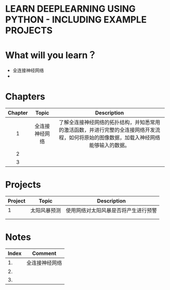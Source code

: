 # LEARN DEEPLEARNING USING PYTHON - INCLUDING EXAMPLE PROJECTS





# What will you learn？

- 全连接神经网络
- 





# Chapters

| Chapter |     Topic      |                         Description                          |
| :-----: | :------------: | :----------------------------------------------------------: |
|    1    | 全连接神经网络 | 了解全连接神经网络的拓扑结构，并知悉常用的激活函数，并进行完整的全连接网络开发流程，如何将原始的图像数据，加载入神经网络能够输入的数据。 |
|    2    |                |                                                              |
|    3    |                |                                                              |





# Projects



| Project | Topic        | Description                          |
| ------- | ------------ | ------------------------------------ |
| 1       | 太阳风暴预测 | 使用网络对太阳风暴是否将产生进行预警 |
|         |              |                                      |
|         |              |                                      |



# Notes

| Index |    Comment     |
| :---- | :------------: |
| 1.    | 全连接神经网络 |
| 2.    |                |
| 3.    |                |


